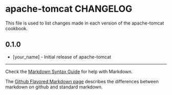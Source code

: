 apache-tomcat CHANGELOG
=======================

This file is used to list changes made in each version of the apache-tomcat cookbook.

0.1.0
-----
- [your_name] - Initial release of apache-tomcat

- - -
Check the [Markdown Syntax Guide](http://daringfireball.net/projects/markdown/syntax) for help with Markdown.

The [Github Flavored Markdown page](http://github.github.com/github-flavored-markdown/) describes the differences between markdown on github and standard markdown.
